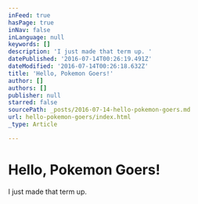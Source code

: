 ```yaml
---
inFeed: true
hasPage: true
inNav: false
inLanguage: null
keywords: []
description: 'I just made that term up. '
datePublished: '2016-07-14T00:26:19.491Z'
dateModified: '2016-07-14T00:26:18.632Z'
title: 'Hello, Pokemon Goers!'
author: []
authors: []
publisher: null
starred: false
sourcePath: _posts/2016-07-14-hello-pokemon-goers.md
url: hello-pokemon-goers/index.html
_type: Article

---
```

# Hello, Pokemon Goers!

I just made that term up.